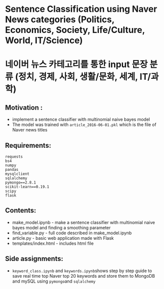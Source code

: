 # Sentence Classification using Naver News categories (Politics, Economics, Society, Life/Culture, World, IT/Science)
# 네이버 뉴스 카테고리를 통한 input 문장 분류 (정치, 경제, 사회, 생활/문화, 세계, IT/과학)

## Motivation :
- implement a sentence classifier with multinomial naive bayes model 
- The model was trained with `article_2016-06-01.pkl` which is the file of Naver news titles 

## Requirements:
```
requests
bs4
numpy
pandas
mysqlclient
sqlalchemy
pymongo==2.8.1
scikit-learn==0.19.1
scipy
flask
```

## Contents:
- make_model.ipynb - make a sentence classifier with multinomial naive bayes model and finding a smoothing parameter   
- find_variable.py - full code described in make_model.ipynb  
- article.py - basic web application made with Flask  
- templates/index.html - includes html file  

## Side assignments:
- `keyword_class.ipynb` and `keywords.ipynb`shows step by step guide to save real time top Naver top 20 keywords and store them to MongoDB and mySQL using `pymongo`and `sqlalchemy`
